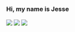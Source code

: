 ### Hi, my name is Jesse
<img align="center" src="https://github-readme-stats.vercel.app/api?username=anuraghazra"/>
<img hiden align="center" src="https://mr-bossman.github.io/Mr-Bossman/joke.svg"/>
<img align="center" src="https://github-readme-stats.vercel.app/api/top-langs/?username=Mr-Bossman&layout=compact&theme=buefy&hide_border=true" />
